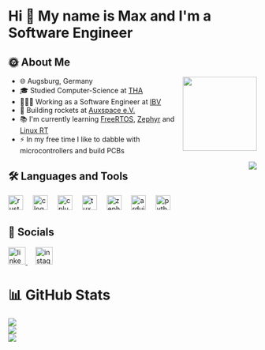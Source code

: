 # Hi 👋 My name is Max and I'm a Software Engineer

## 🌞 About Me

<img align="right" height="150" src="https://avatars.githubusercontent.com/u/80758996"  />

- 🌐 Augsburg, Germany
- 🎓 Studied Computer-Science at [THA](https://www.tha.de/)
- 👨🏻‍💻 Working as a Software Engineer at [IBV](https://www.ibv-augsburg.de/)
- 🚀 Building rockets at [Auxspace e.V.](https://auxspace.de/)
- 📚 I'm currently learning [FreeRTOS](https://www.freertos.org/), [Zephyr](https://zephyrproject.org/) and [Linux RT](https://wiki.linuxfoundation.org/realtime/start)
- ⚡ In my free time I like to dabble with microcontrollers and build PCBs

<div align="right">
  <a href="https://visitcount.itsvg.in" target="_blank">
    <img align="right" src="https://visitcount.itsvg.in/api?id=stephanmaxi&icon=0&color=6" />
  </a>
</div>

## 🛠️ Languages and Tools

<div align="left">
  <img src="https://icons.veryicon.com/png/o/business/vscode-program-item-icon/rust-1.png" height="30" alt="rust logo"  />
  <img width="12" />
  <img src="https://cdn.jsdelivr.net/gh/devicons/devicon/icons/c/c-original.svg" height="30" alt="c logo"  />
  <img width="12" />
  <img src="https://cdn.jsdelivr.net/gh/devicons/devicon/icons/cplusplus/cplusplus-original.svg" height="30" alt="cplusplus logo"  />
  <img width="12" />
  <img src="https://freesvg.org/img/Pinguino-Linux.png" height="30" alt="tux logo"  />
  <img width="12" />
  <img src="https://emiratesautomation.com/images/domain/zephyr_icon.webp" height="30" alt="zephyr logo"  />
  <img width="12" />
  <img src="https://cdn.jsdelivr.net/gh/devicons/devicon/icons/arduino/arduino-original.svg" height="30" alt="arduino logo"  />
  <img width="12" />
  <img src="https://cdn.jsdelivr.net/gh/devicons/devicon/icons/python/python-original.svg" height="30" alt="python logo"  />
</div>

## 📲 Socials

<div align="left">
  <a href="https://www.linkedin.com/in/maximilian-stephan-2153822ba" target="_blank">
    <img src="https://img.shields.io/static/v1?message=LinkedIn&logo=linkedin&label=&color=0077B5&logoColor=white&labelColor=&style=for-the-badge" height="35" alt="linkedin logo" />
  </a>
  <img width="12" />
  <a href="https://instagram.com/maxi.stephan" target="_blank">
    <img src="https://img.shields.io/badge/Instagram-%23E4405F.svg?logo=Instagram&logoColor=white" height="35" alt="instagram logo" />
  </a>
</div>

# 📊 GitHub Stats

![](https://github-readme-stats.vercel.app/api?username=stephanmaxi&theme=catppuccin_mocha&hide_border=false&include_all_commits=true&count_private=true)<br>
![](https://github-readme-streak-stats.herokuapp.com/?user=stephanmaxi&theme=catppuccin_mocha&hide_border=false)<br>
![](https://github-readme-stats.vercel.app/api/top-langs/?username=stephanmaxi&theme=catppuccin_mocha&hide_border=false&include_all_commits=true&count_private=true&layout=compact)
